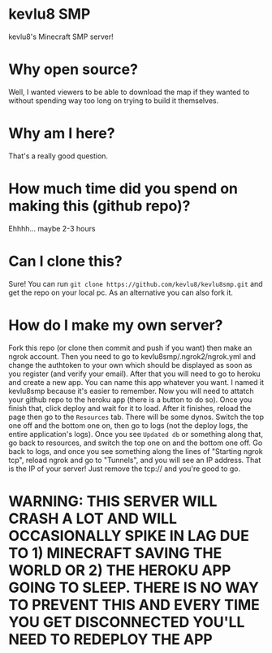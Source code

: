 # kevlu8 SMP
kevlu8's Minecraft SMP server!

# Why open source?

Well, I wanted viewers to be able to download the map if they wanted to without spending way too long on trying to build it themselves.

# Why am I here?

That's a really good question.

# How much time did you spend on making this (github repo)?

Ehhhh... maybe 2-3 hours

# Can I clone this?

Sure! You can run `git clone https://github.com/kevlu8/kevlu8smp.git` and get the repo on your local pc. As an alternative you can also fork it.

# How do I make my own server?

Fork this repo (or clone then commit and push if you want) then make an ngrok account. Then you need to go to kevlu8smp/.ngrok2/ngrok.yml and change the authtoken to your own which should be displayed as soon as you register (and verify your email).
After that you will need to go to heroku and create a new app. You can name this app whatever you want. I named it kevlu8smp because it's easier to remember. Now you will need to attatch your github repo to the heroku app (there is a button to do so).
Once you finish that, click deploy and wait for it to load. After it finishes, reload the page then go to the `Resources` tab. There will be some dynos. Switch the top one off and the bottom one on, then go to logs (not the deploy logs, the entire application's logs). Once you see `Updated db` or something along that, go back to resources, and switch the top one on and the bottom one off. Go back to logs, and once you see something along the lines of "Starting ngrok tcp", reload ngrok and go to "Tunnels", and you will see an IP address. That is the IP of your server! Just remove the tcp:// and you're good to go.

# **WARNING: THIS SERVER WILL CRASH A LOT AND WILL OCCASIONALLY SPIKE IN LAG DUE TO 1) MINECRAFT SAVING THE WORLD OR 2) THE HEROKU APP GOING TO SLEEP. THERE IS NO WAY TO PREVENT THIS AND EVERY TIME YOU GET DISCONNECTED YOU'LL NEED TO REDEPLOY THE APP** 
